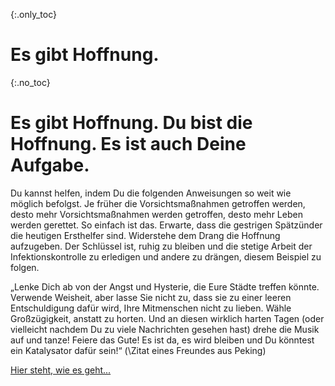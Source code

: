 {:.only_toc} 
# Es gibt Hoffnung. 

{:.no_toc} 
# Es gibt Hoffnung. Du bist die Hoffnung. Es ist auch Deine Aufgabe.

Du kannst helfen, indem Du die folgenden Anweisungen so weit wie möglich befolgst. Je früher die Vorsichtsmaßnahmen getroffen werden, desto mehr Vorsichtsmaßnahmen werden getroffen, desto mehr Leben werden gerettet. So einfach ist das. Erwarte, dass die gestrigen Spätzünder die heutigen Ersthelfer sind. Widerstehe dem Drang die Hoffnung aufzugeben. Der Schlüssel ist, ruhig zu bleiben und die stetige Arbeit der Infektionskontrolle zu erledigen und andere zu drängen, diesem Beispiel zu folgen. 

 „Lenke Dich ab von der Angst und Hysterie, die Eure Städte treffen könnte. Verwende Weisheit, aber lasse Sie nicht zu, dass sie zu einer leeren Entschuldigung dafür wird, Ihre Mitmenschen nicht zu lieben. Wähle Großzügigkeit, anstatt zu horten. Und an diesen wirklich harten Tagen (oder vielleicht nachdem Du zu viele Nachrichten gesehen hast) drehe die Musik auf und tanze! Feiere das Gute! Es ist da, es wird bleiben und Du könntest ein Katalysator dafür sein!“ (\Zitat eines Freundes aus Peking\) 

[Hier steht, wie es geht...](/act-and-prepare/)

